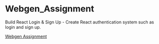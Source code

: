 # Webgen_Assignment

Build React Login & Sign Up - Create React authentication system such as login and sign up.

[Webgen Assignment](https://www.positronx.io/build-react-login-sign-up-ui-template-with-bootstrap-4/)
